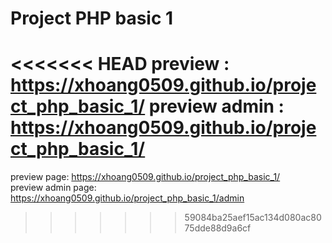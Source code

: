 # Project PHP basic 1

<<<<<<< HEAD
preview : https://xhoang0509.github.io/project_php_basic_1/
preview admin : https://xhoang0509.github.io/project_php_basic_1/
=======
preview page: https://xhoang0509.github.io/project_php_basic_1/ <br>
preview admin page: https://xhoang0509.github.io/project_php_basic_1/admin
>>>>>>> 59084ba25aef15ac134d080ac8075dde88d9a6cf

